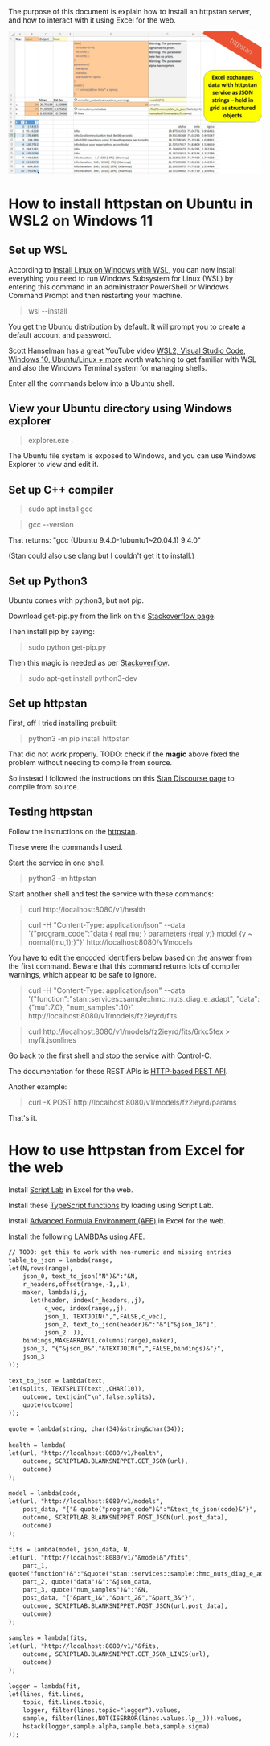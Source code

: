The purpose of this document is explain how to install an httpstan server, and how to interact with it using Excel for the web.

![A test image](excel-stan.jpg) 

# How to install httpstan on Ubuntu in WSL2 on Windows 11

## Set up WSL

According to [Install Linux on Windows with WSL](https://docs.microsoft.com/en-us/windows/wsl/install), you can now install everything you need to run Windows Subsystem for Linux (WSL) by entering this command in an administrator PowerShell or Windows Command Prompt and then restarting your machine.
>wsl --install

You get the Ubuntu distribution by default.
It will prompt you to create a default account and password.

Scott Hanselman has a great YouTube video [WSL2, Visual Studio Code, Windows 10, Ubuntu/Linux + more](https://www.youtube.com/watch?v=Owrk9UxnMdI) worth watching to get familiar with WSL and also the Windows Terminal system for managing shells.

Enter all the commands below into a Ubuntu shell.

## View your Ubuntu directory using Windows explorer

>explorer.exe .

The Ubuntu file system is exposed to Windows, and you can use Windows Explorer to view and edit it.

## Set up C++ compiler

>sudo apt install gcc

>gcc --version

That returns: "gcc (Ubuntu 9.4.0-1ubuntu1~20.04.1) 9.4.0"

(Stan could also use clang but I couldn't get it to install.)

## Set up Python3

Ubuntu comes with python3, but not pip.

Download get-pip.py from the link on this [Stackoverflow page](https://stackoverflow.com/questions/4750806/how-do-i-install-pip-on-windows).

Then install pip by saying:
>sudo python get-pip.py

Then this magic is needed as per [Stackoverflow](https://stackoverflow.com/questions/21530577/fatal-error-python-h-no-such-file-or-directory).
>sudo apt-get install python3-dev

## Set up httpstan
First, off I tried installing prebuilt:
>python3 -m pip install httpstan

That did not work properly. TODO: check if the **magic** above fixed the problem without needing to compile from source.

So instead I followed the instructions on this [Stan Discourse page](https://discourse.mc-stan.org/t/httpstan-in-wsl2-ubuntu/23339/2) to compile from source.

## Testing httpstan

Follow the instructions on the [httpstan](https://httpstan.readthedocs.io/en/latest/).

These were the commands I used.

Start the service in one shell.
>python3 -m httpstan

Start another shell and test the service with these commands:

>curl http://localhost:8080/v1/health

>curl -H "Content-Type: application/json" --data '{"program_code":"data { real mu; } parameters {real y;} model {y ~ normal(mu,1);}"}' http://localhost:8080/v1/models

You have to edit the encoded identifiers below based on the answer from the first command. Beware that this command returns lots of compiler warnings, which appear to be safe to ignore.

>curl -H "Content-Type: application/json" --data '{"function":"stan::services::sample::hmc_nuts_diag_e_adapt", "data":{"mu":7.0}, "num_samples":10}' http://localhost:8080/v1/models/fz2ieyrd/fits

>curl http://localhost:8080/v1/models/fz2ieyrd/fits/6rkc5fex > myfit.jsonlines

Go back to the first shell and stop the service with Control-C.

The documentation for these REST APIs is [HTTP-based REST API](https://httpstan.readthedocs.io/en/latest/rest_api.html).

Another example:
>curl -X POST http://localhost:8080/v1/models/fz2ieyrd/params

That's it.

# How to use httpstan from Excel for the web



Install [Script Lab](https://www.microsoft.com/en-us/garage/profiles/script-lab/) in Excel for the web.

Install these [TypeScript functions](https://github.com/microsoft/advanced-formula-environment/blob/main/examples/excel-json.ts) by loading using Script Lab.

Install [Advanced Formula Environment (AFE)](https://aka.ms/get-afe) in Excel for the web.

Install the following LAMBDAs using AFE.

```
// TODO: get this to work with non-numeric and missing entries
table_to_json = lambda(range,
let(N,rows(range),
    json_0, text_to_json("N")&":"&N,
    r_headers,offset(range,-1,,1),
    maker, lambda(i,j,
      let(header, index(r_headers,,j),
          c_vec, index(range,,j),
          json_1, TEXTJOIN(",",FALSE,c_vec),
          json_2, text_to_json(header)&":"&"["&json_1&"]",
          json_2  )),
    bindings,MAKEARRAY(1,columns(range),maker),
    json_3, "{"&json_0&","&TEXTJOIN(",",FALSE,bindings)&"}",
    json_3
));

text_to_json = lambda(text,
let(splits, TEXTSPLIT(text,,CHAR(10)),
    outcome, textjoin("\n",false,splits),
    quote(outcome)
));

quote = lambda(string, char(34)&string&char(34));

health = lambda(
let(url, "http://localhost:8080/v1/health",
    outcome, SCRIPTLAB.BLANKSNIPPET.GET_JSON(url),
    outcome)
);

model = lambda(code,
let(url, "http://localhost:8080/v1/models",
    post_data, "{"& quote("program_code")&":"&text_to_json(code)&"}",
    outcome, SCRIPTLAB.BLANKSNIPPET.POST_JSON(url,post_data),
    outcome)
);

fits = lambda(model, json_data, N,
let(url, "http://localhost:8080/v1/"&model&"/fits",
    part_1, quote("function")&":"&quote("stan::services::sample::hmc_nuts_diag_e_adapt"),
    part_2, quote("data")&":"&json_data,
    part_3, quote("num_samples")&":"&N,
    post_data, "{"&part_1&","&part_2&","&part_3&"}",
    outcome, SCRIPTLAB.BLANKSNIPPET.POST_JSON(url,post_data),
    outcome)
);

samples = lambda(fits,
let(url, "http://localhost:8080/v1/"&fits,
    outcome, SCRIPTLAB.BLANKSNIPPET.GET_JSON_LINES(url),
    outcome)
);

logger = lambda(fit,
let(lines, fit.lines,
    topic, fit.lines.topic,
    logger, filter(lines,topic="logger").values,
    sample, filter(lines,NOT(ISERROR(lines.values.lp__))).values,
    hstack(logger,sample.alpha,sample.beta,sample.sigma)
));
```